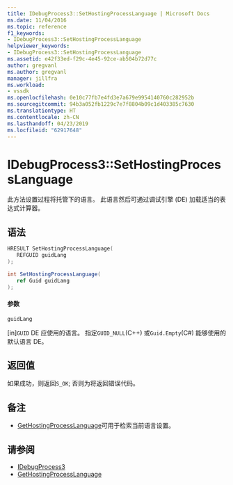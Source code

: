 ```yaml
---
title: IDebugProcess3::SetHostingProcessLanguage | Microsoft Docs
ms.date: 11/04/2016
ms.topic: reference
f1_keywords:
- IDebugProcess3::SetHostingProcessLanguage
helpviewer_keywords:
- IDebugProcess3::SetHostingProcessLanguage
ms.assetid: e42f33ed-f29c-4e45-92ce-ab504b72d77c
author: gregvanl
ms.author: gregvanl
manager: jillfra
ms.workload:
- vssdk
ms.openlocfilehash: 0e10c77fb7e4fd3e7a679e9954140760c282952b
ms.sourcegitcommit: 94b3a052fb1229c7e7f8804b09c1d403385c7630
ms.translationtype: HT
ms.contentlocale: zh-CN
ms.lasthandoff: 04/23/2019
ms.locfileid: "62917648"
---
```

# <a name="idebugprocess3sethostingprocesslanguage"></a>IDebugProcess3::SetHostingProcessLanguage
此方法设置过程将托管下的语言。 此语言然后可通过调试引擎 (DE) 加载适当的表达式计算器。

## <a name="syntax"></a>语法

```cpp
HRESULT SetHostingProcessLanguage(
   REFGUID guidLang
);
```

```csharp
int SetHostingProcessLanguage(
   ref Guid guidLang
);
```

#### <a name="parameters"></a>参数
 `guidLang`

 [in]`GUID` DE 应使用的语言。 指定`GUID_NULL`(C++) 或`Guid.Empty`(C#) 能够使用的默认语言 DE。

## <a name="return-value"></a>返回值
 如果成功，则返回`S_OK`; 否则为将返回错误代码。

## <a name="remarks"></a>备注
- [GetHostingProcessLanguage](../../../extensibility/debugger/reference/idebugprocess3-gethostingprocesslanguage.md)可用于检索当前语言设置。

## <a name="see-also"></a>请参阅
- [IDebugProcess3](../../../extensibility/debugger/reference/idebugprocess3.md)
- [GetHostingProcessLanguage](../../../extensibility/debugger/reference/idebugprocess3-gethostingprocesslanguage.md)